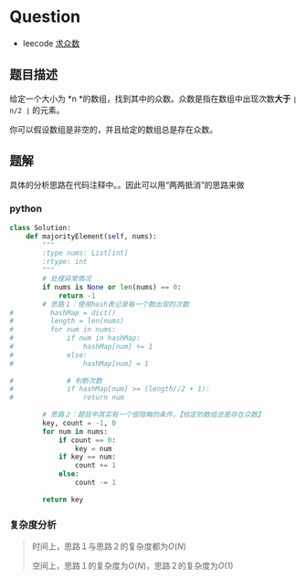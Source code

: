 # Question

- leecode [求众数](https://leetcode-cn.com/problems/majority-element/)

## 题目描述

给定一个大小为 *n *的数组，找到其中的众数。众数是指在数组中出现次数**大于** `⌊ n/2 ⌋` 的元素。

你可以假设数组是非空的，并且给定的数组总是存在众数。

## 题解

具体的分析思路在代码注释中。。因此可以用“两两抵消”的思路来做

### python

```python
class Solution:
    def majorityElement(self, nums):
        """
        :type nums: List[int]
        :rtype: int
        """
        # 处理异常情况
        if nums is None or len(nums) == 0:
            return -1
        # 思路１：使用hash表记录每一个数出现的次数
#         hashMap = dict()
#         length = len(nums)
#         for num in nums:
#             if num in hashMap:
#                 hashMap[num] += 1
#             else:
#                 hashMap[num] = 1
            
#             # 判断次数
#             if hashMap[num] >= (length//2 + 1):
#                 return num
            
        # 思路２：题目中其实有一个很隐晦的条件，【给定的数组总是存在众数】
        key, count = -1, 0
        for num in nums:
            if count == 0:
                key = num
            if key == num:
                count += 1
            else:
                count -= 1
        
        return key
```

### 复杂度分析

> 时间上，思路１与思路２的复杂度都为$O(N)$
>
> 空间上，思路１的复杂度为$O(N)$，思路２的复杂度为$O(1)$

